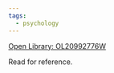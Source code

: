 ```yaml
---
tags:
  - psychology
---
```

[Open Library: OL20992776W](https://openlibrary.org/works/OL20992776W/On_the_Nature_of_the_Psyche)

Read for reference.